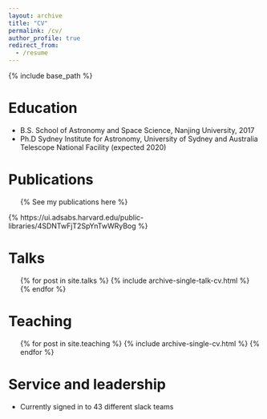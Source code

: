 ```yaml
---
layout: archive
title: "CV"
permalink: /cv/
author_profile: true
redirect_from:
  - /resume
---
```


{% include base_path %}

Education
======
* B.S. School of Astronomy and Space Science, Nanjing University, 2017
* Ph.D Sydney Institute for Astronomy, University of Sydney and Australia Telescope National Facility (expected 2020)




Publications
======
  <ul>{% See my publications here %}</ul><a>{% https://ui.adsabs.harvard.edu/public-libraries/4SDNTwFjT2SpYnTwWRyBog %}</a>

Talks
======
  <ul>{% for post in site.talks %}
    {% include archive-single-talk-cv.html %}
  {% endfor %}</ul>

Teaching
======
  <ul>{% for post in site.teaching %}
    {% include archive-single-cv.html %}
  {% endfor %}</ul>

Service and leadership
======
* Currently signed in to 43 different slack teams
